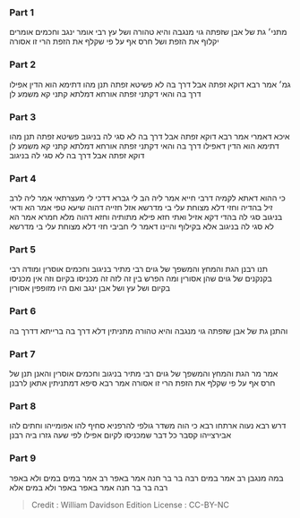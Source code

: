 
### Part 1
מתני׳ גת של אבן שזפתה גוי מנגבה והיא טהורה ושל עץ רבי אומר ינגב וחכמים אומרים יקלוף את הזפת ושל חרס אף על פי שקלף את הזפת הרי זו אסורה

### Part 2
גמ׳ אמר רבא דוקא זפתה אבל דרך בה לא פשיטא זפתה תנן מהו דתימא הוא הדין אפילו דרך בה והאי דקתני זפתה אורחא דמלתא קתני קא משמע לן 

### Part 3
איכא דאמרי אמר רבא דוקא זפתה אבל דרך בה לא סגי לה בניגוב פשיטא זפתה תנן מהו דתימא הוא הדין דאפילו דרך בה והאי דקתני זפתה אורחא דמלתא קתני קא משמע לן דוקא זפתה אבל דרך בה לא סגי לה בניגוב 

### Part 4
כי ההוא דאתא לקמיה דרבי חייא אמר ליה הב לי גברא דדכי לי מעצרתאי אמר ליה לרב זיל בהדיה וחזי דלא מצוחת עלי בי מדרשא אזל חזייה דהוה שיעא טפי אמר הא ודאי בניגוב סגי לה בהדי דקא אזיל ואתי חזא פילא מתותיה וחזא דהוה מלא חמרא אמר הא לא סגי לה בניגוב אלא בקילוף והיינו דאמר לי חביבי חזי דלא מצוחת עלי בי מדרשא 

### Part 5
תנו רבנן הגת והמחץ והמשפך של גוים רבי מתיר בניגוב וחכמים אוסרין ומודה רבי בקנקנים של גוים שהן אסורין ומה הפרש בין זה לזה זה מכניסו בקיום וזה אין מכניסו בקיום ושל עץ ושל אבן ינגב ואם היו מזופפין אסורין

### Part 6
והתנן גת של אבן שזפתה גוי מנגבה והיא טהורה מתניתין דלא דרך בה ברייתא דדרך בה 

### Part 7
אמר מר הגת והמחץ והמשפך של גוים רבי מתיר בניגוב וחכמים אוסרין והאנן תנן של חרס אף על פי שקלף את הזפת הרי זו אסורה אמר רבא סיפא דמתניתין אתאן לרבנן 

### Part 8
דרש רבא נעוה ארתחו רבא כי הוה משדר גולפי להרפניא סחיף להו אפומייהו וחתים להו אבירצייהו קסבר כל דבר שמכניסו לקיום אפילו לפי שעה גזרו ביה רבנן

### Part 9
במה מנגבן רב אמר במים רבה בר בר חנה אמר באפר רב אמר במים במים ולא באפר רבה בר בר חנה אמר באפר באפר ולא במים אלא

>Credit : William Davidson Edition
>License : CC-BY-NC